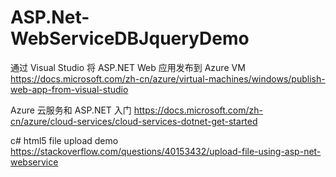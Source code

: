 # ASP.Net-WebServiceDBJqueryDemo

通过 Visual Studio 将 ASP.NET Web 应用发布到 Azure VM
https://docs.microsoft.com/zh-cn/azure/virtual-machines/windows/publish-web-app-from-visual-studio


Azure 云服务和 ASP.NET 入门
https://docs.microsoft.com/zh-cn/azure/cloud-services/cloud-services-dotnet-get-started

c# html5 file upload demo
https://stackoverflow.com/questions/40153432/upload-file-using-asp-net-webservice
